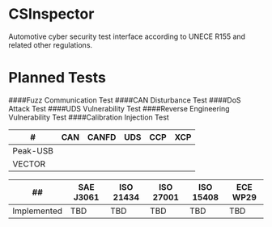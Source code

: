 # CSInspector
Automotive cyber security test interface according to UNECE R155 and related other regulations.

# Planned Tests
####Fuzz Communication Test
####CAN Disturbance Test
####DoS Attack Test
####UDS Vulnerability Test
####Reverse Engineering Vulnerability Test
####Calibration Injection Test


|       # |CAN      |CANFD       |UDS          |CCP          |XCP          |
|---------|---------|------------|-------------|-------------|-------------|
|Peak-USB |         |            |             |             |             |
|VECTOR   |         |            |             |             |             |

|     ##         |SAE J3061     |ISO 21434    |ISO 27001      |ISO 15408    |ECE WP29       |
|----------------|--------------|-------------|---------------|-------------|---------------|
|Implemented     |TBD           |TBD          |TBD            |TBD          |TBD            |
